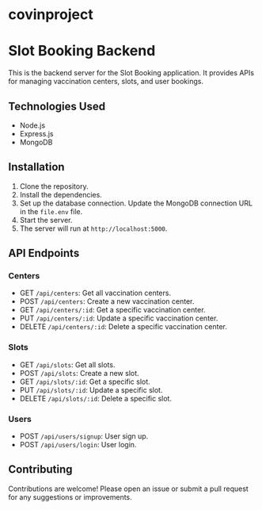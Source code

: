 # covinproject
# Slot Booking Backend

This is the backend server for the Slot Booking application. It provides APIs for managing vaccination centers, slots, and user bookings.

## Technologies Used

- Node.js
- Express.js
- MongoDB

## Installation

1. Clone the repository.
2. Install the dependencies.
3. Set up the database connection. Update the MongoDB connection URL in the `file.env` file.
4. Start the server.
5. The server will run at `http://localhost:5000`.

## API Endpoints

### Centers

- GET `/api/centers`: Get all vaccination centers.
- POST `/api/centers`: Create a new vaccination center.
- GET `/api/centers/:id`: Get a specific vaccination center.
- PUT `/api/centers/:id`: Update a specific vaccination center.
- DELETE `/api/centers/:id`: Delete a specific vaccination center.

### Slots

- GET `/api/slots`: Get all slots.
- POST `/api/slots`: Create a new slot.
- GET `/api/slots/:id`: Get a specific slot.
- PUT `/api/slots/:id`: Update a specific slot.
- DELETE `/api/slots/:id`: Delete a specific slot.

### Users

- POST `/api/users/signup`: User sign up.
- POST `/api/users/login`: User login.

## Contributing

Contributions are welcome! Please open an issue or submit a pull request for any suggestions or improvements.

